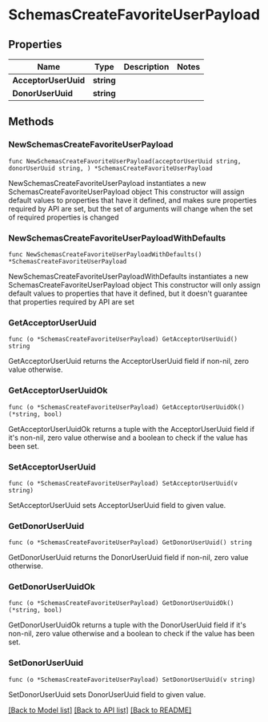 # SchemasCreateFavoriteUserPayload

## Properties

Name | Type | Description | Notes
------------ | ------------- | ------------- | -------------
**AcceptorUserUuid** | **string** |  | 
**DonorUserUuid** | **string** |  | 

## Methods

### NewSchemasCreateFavoriteUserPayload

`func NewSchemasCreateFavoriteUserPayload(acceptorUserUuid string, donorUserUuid string, ) *SchemasCreateFavoriteUserPayload`

NewSchemasCreateFavoriteUserPayload instantiates a new SchemasCreateFavoriteUserPayload object
This constructor will assign default values to properties that have it defined,
and makes sure properties required by API are set, but the set of arguments
will change when the set of required properties is changed

### NewSchemasCreateFavoriteUserPayloadWithDefaults

`func NewSchemasCreateFavoriteUserPayloadWithDefaults() *SchemasCreateFavoriteUserPayload`

NewSchemasCreateFavoriteUserPayloadWithDefaults instantiates a new SchemasCreateFavoriteUserPayload object
This constructor will only assign default values to properties that have it defined,
but it doesn't guarantee that properties required by API are set

### GetAcceptorUserUuid

`func (o *SchemasCreateFavoriteUserPayload) GetAcceptorUserUuid() string`

GetAcceptorUserUuid returns the AcceptorUserUuid field if non-nil, zero value otherwise.

### GetAcceptorUserUuidOk

`func (o *SchemasCreateFavoriteUserPayload) GetAcceptorUserUuidOk() (*string, bool)`

GetAcceptorUserUuidOk returns a tuple with the AcceptorUserUuid field if it's non-nil, zero value otherwise
and a boolean to check if the value has been set.

### SetAcceptorUserUuid

`func (o *SchemasCreateFavoriteUserPayload) SetAcceptorUserUuid(v string)`

SetAcceptorUserUuid sets AcceptorUserUuid field to given value.


### GetDonorUserUuid

`func (o *SchemasCreateFavoriteUserPayload) GetDonorUserUuid() string`

GetDonorUserUuid returns the DonorUserUuid field if non-nil, zero value otherwise.

### GetDonorUserUuidOk

`func (o *SchemasCreateFavoriteUserPayload) GetDonorUserUuidOk() (*string, bool)`

GetDonorUserUuidOk returns a tuple with the DonorUserUuid field if it's non-nil, zero value otherwise
and a boolean to check if the value has been set.

### SetDonorUserUuid

`func (o *SchemasCreateFavoriteUserPayload) SetDonorUserUuid(v string)`

SetDonorUserUuid sets DonorUserUuid field to given value.



[[Back to Model list]](../README.md#documentation-for-models) [[Back to API list]](../README.md#documentation-for-api-endpoints) [[Back to README]](../README.md)



